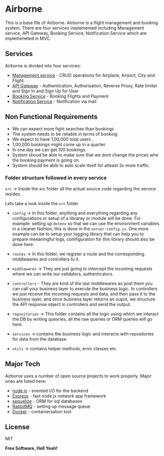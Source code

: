 # Airborne
This is a base file of Airborne. Airborne is a flight management and booking system. There are four services implemented including Management service, API Gateway, Booking Service, Notification Service which are implemeneted in MVC.

## Services
Airborne is divided into four services:
- [Management service](https://github.com/abhay2002-pro/Airborne) - CRUD operations for Airplane, Airport, City and Flight.
- [API Gateway](https://github.com/abhay2002-pro/Airborne_API_Gateway) - Authentication,  Authorisation, Reverse Proxy, Rate limiter and Sign In and Sign Up for User
- [Booking Service](https://github.com/abhay2002-pro/Airborne_booking_service) - Booking Flights and Payment
- [Notification Service](https://github.com/abhay2002-pro/Airborne_notification_service) - Notification via mail

## Non Functional Requirements

- We can expect more fight searches than bookings
- The system needs to be reliable in terms of booking
- We expect to have 1,00,000 total users ,
- 1,00,000 bookings might come up in a quarter.
- In one day we can get 100 bookings.
- System shoud be able to make sure that we dont change the prices whe the booking payment is going on.
- System should be able to auto scale itself for atleast 3x more traffic.

### Folder structure followed in every service
`src` -> Inside the src folder all the actual source code regarding the service resides.

Lets take a look inside the `src` folder

 - `config` -> In this folder, anything and everything regarding any configurations or setup of a libraray or module will be done. For example: setting up `dotenv` so that we can use the environment variables in a cleaner fashion, this is done in the `server-config.js`. One more example can be to setup your logging library that can help you to prepare meeaningful logs, comfiguration for this library should also be done here.

 - `routes` -> In this folder, we register a route and the corresponding middlewares and controllers to it.

 - `middlewares` -> They are just going to intercept the incoming requests where we can write our validators, authenticators.

 - `controllers`  - They are kind of the last middlewares as post them you can call your business layer to execute the business logic. In controllers we just receive the incoming requests and data, and then pass it to the business layer, and once business layer returns an ouput, we structure the API response object in controllers and send the output.

 - `repositories` -> This folder contains all the logic using which we interact the DB by writing quesries, all the raw queries or ORM queries will go here.

 - `services` -> contains the business logic and interacts with repositories for data from the database.

 - `utils` -> contains helper methods, error classes etc.

## Major Tech

Airborne uses a number of open source projects to work properly. Major ones are listed here:
- [node.js] - evented I/O for the backend
- [Express] - fast node.js network app framework
- [sequelize](https://github.com/sequelize) - ORM for sql databases
- [RabbitMQ](https://www.rabbitmq.com/) - setting up message queue
- [Docker](https://www.docker.com/) - containersation tool

## License

MIT

**Free Software, Hell Yeah!**

[//]: # (These are reference links used in the body of this note and get stripped out when the markdown processor does its job. There is no need to format nicely because it shouldn't be seen. Thanks SO - http://stackoverflow.com/questions/4823468/store-comments-in-markdown-syntax)

   [dill]: <https://github.com/joemccann/dillinger>
   [git-repo-url]: <https://github.com/joemccann/dillinger.git>
   [john gruber]: <http://daringfireball.net>
   [df1]: <http://daringfireball.net/projects/markdown/>
   [markdown-it]: <https://github.com/markdown-it/markdown-it>
   [Ace Editor]: <http://ace.ajax.org>
   [node.js]: <http://nodejs.org>
   [Twitter Bootstrap]: <http://twitter.github.com/bootstrap/>
   [jQuery]: <http://jquery.com>
   [@tjholowaychuk]: <http://twitter.com/tjholowaychuk>
   [express]: <http://expressjs.com>
   [AngularJS]: <http://angularjs.org>
   [Gulp]: <http://gulpjs.com>

   [PlDb]: <https://github.com/joemccann/dillinger/tree/master/plugins/dropbox/README.md>
   [PlGh]: <https://github.com/joemccann/dillinger/tree/master/plugins/github/README.md>
   [PlGd]: <https://github.com/joemccann/dillinger/tree/master/plugins/googledrive/README.md>
   [PlOd]: <https://github.com/joemccann/dillinger/tree/master/plugins/onedrive/README.md>
   [PlMe]: <https://github.com/joemccann/dillinger/tree/master/plugins/medium/README.md>
   [PlGa]: <https://github.com/RahulHP/dillinger/blob/master/plugins/googleanalytics/README.md>
